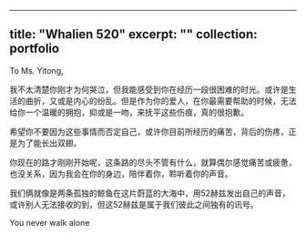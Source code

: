 
---
title: "Whalien 520"
excerpt: ""
collection: portfolio
---


To Ms. Yitong,

我不太清楚你刚才为何哭泣，但我能感受到你在经历一段很困难的时光。或许是生活的曲折，又或是内心的纷乱。但是作为你的爱人，在你最需要帮助的时候，无法给你一个温暖的拥抱，抑或是一吻，来抚平这些伤痕，真的很抱歉。

希望你不要因为这些事情而否定自己，或许你目前所经历的痛苦，背后的伤疼，正是为了能长出双翅。

你现在的路才刚刚开始呢，这条路的尽头不管有什么，就算偶尔感觉痛苦或疲惫，也没关系，因为我会在你的身边，陪伴着你，聆听着你的声音。

我们俩就像是两条孤独的鲸鱼在这片蔚蓝的大海中，用52赫兹发出自己的声音，或许别人无法接收的到，但这52赫兹是属于我们彼此之间独有的讯号。

You never walk alone































